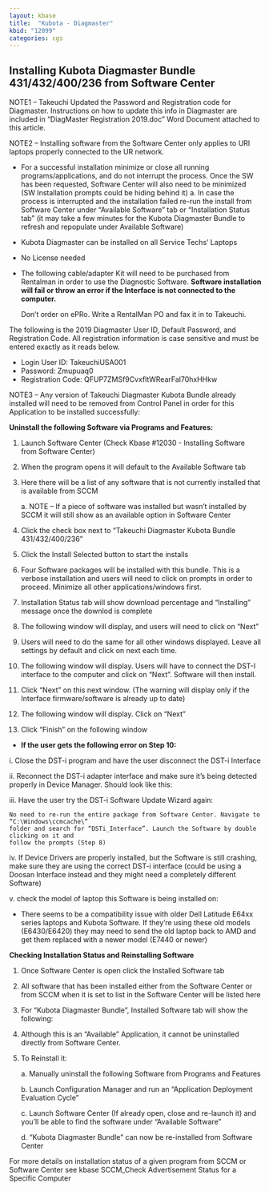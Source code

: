 ```yaml
---
layout: kbase
title:  "Kubota - Diagmaster"
kbid: "12099"
categories: cgs
---
```


## Installing Kubota Diagmaster Bundle 431/432/400/236 from Software Center

 

 

 

NOTE1 – Takeuchi Updated the Password and Registration code for Diagmaster. Instructions on how to update this info in Diagmaster are included in “DiagMaster Registration 2019.doc” Word Document attached to this article.

 

NOTE2 – Installing software from the Software Center only applies to URI laptops properly connected to the UR network.

 

- For a successful installation minimize or close all running programs/applications, and do not interrupt the process. Once the SW has been requested, Software Center will also need to be minimized (SW Installation prompts could be hiding behind it)
    a. In case the process is interrupted and the installation failed re-run the install from Software Center under “Available Software” tab or “Installation Status tab” (it may take a few minutes for the Kubota Diagmaster Bundle to refresh and repopulate under Available Software)

 

- Kubota Diagmaster can be installed on all Service Techs’ Laptops

 

- No License needed

 

- The following cable/adapter Kit will need to be purchased from Rentalman in order to use the Diagnostic Software.
    **Software installation will fail or throw an error if the Interface is not connected to the computer.**
 

    Don’t order on ePRo. Write a RentalMan PO and fax it in to Takeuchi.

 

The following is the 2019 Diagmaster User ID, Default Password, and Registration Code. All registration information is case sensitive and must be entered exactly as it reads below.

 

- Login User ID: TakeuchiUSA001
- Password: Zmupuaq0
- Registration Code: QFUP7ZMSf9CvxfltWRearFal70hxHHkw

 

NOTE3 – Any version of Takeuchi Diagmaster Kubota Bundle already installed will need to be removed from Control Panel in order for this Application to be installed successfully:

 

**Uninstall the following Software via Programs and Features:**

 

 

1. Launch Software Center (Check Kbase #12030 - Installing Software from Software Center)

 

2. When the program opens it will default to the Available Software tab

 

3. Here there will be a list of any software that is not currently installed that is available from SCCM

    a. NOTE – If a piece of software was installed but wasn’t installed by SCCM it will still show as an available option in Software Center

 

4. Click the check box next to “Takeuchi Diagmaster Kubota Bundle 431/432/400/236”

 

5. Click the Install Selected button to start the installs

 

6. Four Software packages will be installed with this bundle. This is a verbose installation and users will need to click on prompts in order to proceed. Minimize all other applications/windows first. 

 

7. Installation Status tab will show download percentage and “Installing” message once the downlod is complete

 

8. The following window will display, and users will need to click on “Next”

 

9. Users will need to do the same for all other windows displayed. Leave all settings by default and click on next each time.

 

10. The following window will display. Users will have to connect the DST-I interface to the computer and click on “Next”. Software will then install.

 

11. Click “Next” on this next window. (The warning will display only if the Interface firmware/software is already up to date)

 

12. The following window will display. Click on “Next”

 

13. Click  “Finish” on the following window

 

 

- **If the user gets the following error on Step 10:**

i. Close the DST-i program and have the user disconnect the DST-i Interface

ii. Reconnect the DST-i adapter interface and make sure it’s being detected properly in Device Manager. Should look like this:

iii. Have the user try the DST-i Software Update Wizard again:

    No need to re-run the entire package from Software Center. Navigate to “C:\Windows\ccmcache\” 
    folder and search for “DSTi_Interface”. Launch the Software by double clicking on it and 
    follow the prompts (Step 8)

iv. If Device Drivers are properly installed, but the Software is still crashing, make sure they are using the correct DST-i interface (could be using a Doosan Interface instead and they might need a completely different Software)

v. check the model of laptop this Software is being installed on:

- There seems to be a compatibility issue with older Dell Latitude E64xx series laptops and Kubota Software. If they’re using these old models (E6430/E6420) they may need to send the old laptop back to AMD and get them replaced with a newer model (E7440 or newer)

 

 

 

**Checking Installation Status and Reinstalling Software**

 

1. Once Software Center is open click the Installed Software tab

 

2. All software that has been installed either from the Software Center or from SCCM when it is set to list in the Software Center will be listed here

 

3. For “Kubota Diagmaster Bundle”, Installed Software tab will show the following:

 

4. Although this is an “Available” Application, it cannot be uninstalled directly from Software Center.

 

5. To Reinstall it:

    a. Manually uninstall the following Software from Programs and Features
 
    b. Launch Configuration Manager and run an “Application Deployment Evaluation Cycle”
 
    c. Launch Software Center (If already open, close and re-launch it) and you’ll be able to find the software under “Available Software”

    d. “Kubota Diagmaster Bundle” can now be re-installed from Software Center

 

 

For more details on installation status of a given program from SCCM or Software Center see kbase SCCM_Check Advertisement Status for a Specific Computer